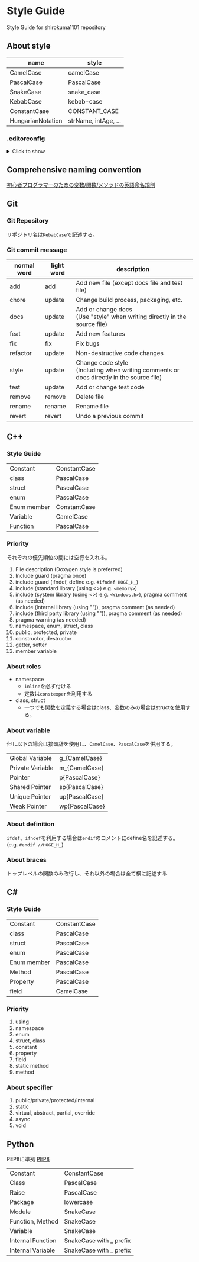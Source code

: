 # Style Guide

Style Guide for shirokuma1101 repository

## About style

| name              | style                |
| ----------------- | -------------------- |
| CamelCase         | camelCase            |
| PascalCase        | PascalCase           |
| SnakeCase         | snake_case           |
| KebabCase         | kebab-case           |
| ConstantCase      | CONSTANT_CASE        |
| HungarianNotation | strName, intAge, ... |

### .editorconfig

<details><summary>Click to show</summary>

``` .editorconfig
root = true

[*]
indent_style = space
indent_size = 2
end_of_line = lf
charset = utf-8
trim_trailing_whitespace = true
insert_final_newline = true

[*.{bat,cmd}]
end_of_line = crlf

[*.{c,h,cc,hh,cpp,hpp}]
indent_size = 4
charset = utf-8-bom

[*.cs]
indent_size = 4

;https://learn.microsoft.com/ja-jp/dotnet/fundamentals/code-analysis/style-rules/

dotnet_diagnostic.IDE0005.severity = error
csharp_using_directive_placement = outside_namespace:error

csharp_prefer_braces = true:error
csharp_prefer_simple_using_statement = true:error
csharp_style_namespace_declarations = block_scoped:error
csharp_style_prefer_method_group_conversion = true:error
csharp_style_prefer_top_level_statements = true:error
csharp_style_prefer_top_level_statements = true:error
csharp_style_prefer_primary_constructors = true:error

csharp_style_expression_bodied_constructors = true:error
csharp_style_expression_bodied_methods = true:error
csharp_style_expression_bodied_operators = true:error
csharp_style_expression_bodied_properties = true:error
csharp_style_expression_bodied_indexers = true:error
csharp_style_expression_bodied_accessors = true:error
csharp_style_expression_bodied_lambdas = true:error
csharp_style_expression_bodied_local_functions = true:error

dotnet_diagnostic.IDE0001.severity = error
dotnet_diagnostic.IDE0002.severity = error
dotnet_diagnostic.IDE0004.severity = error
dotnet_diagnostic.IDE0010.severity = error
dotnet_style_object_initializer = true:error
dotnet_style_collection_initializer = true:error
dotnet_style_prefer_collection_expression = true:error
dotnet_style_coalesce_expression = true:error
dotnet_style_null_propagation = true:error
dotnet_style_prefer_auto_properties = true:error
dotnet_style_explicit_tuple_names = true:error
dotnet_diagnostic.IDE0035.severity = error
dotnet_style_prefer_inferred_tuple_names = true:error
dotnet_style_prefer_inferred_anonymous_type_member_names = true:error
dotnet_style_prefer_is_null_check_over_reference_equality_method = true:error
dotnet_style_prefer_conditional_expression_over_assignment = true:error
dotnet_style_prefer_conditional_expression_over_return = true:error
dotnet_diagnostic.IDE0050.severity = error
dotnet_diagnostic.IDE0051.severity = error
dotnet_diagnostic.IDE0052.severity = error
dotnet_style_prefer_compound_assignment = true:error
csharp_style_unused_value_expression_statement_preference = discard_variable:error
csharp_style_unused_value_assignment_preference = discard_variable:error
dotnet_diagnostic.IDE0070.severity = error
dotnet_style_prefer_simplified_interpolation = true:error
dotnet_style_prefer_simplified_boolean_expressions = true:error
dotnet_diagnostic.IDE0082.severity = none ;none
dotnet_diagnostic.IDE0100.severity = error
dotnet_diagnostic.IDE0120.severity = error
dotnet_style_namespace_match_folder = true:error

csharp_style_throw_expression = true:error
csharp_style_inlined_variable_declaration = true:error
csharp_prefer_simple_default_expression = true:error
csharp_style_prefer_local_over_anonymous_function = true:error
csharp_style_deconstructed_variable_declaration = true:error
csharp_style_prefer_index_operator = true:error
csharp_style_prefer_range_operator = true:error
dotnet_diagnostic.IDE0072.severity = error
dotnet_diagnostic.IDE0080.severity = error
csharp_style_implicit_object_creation_when_type_is_apparent = true:error
dotnet_diagnostic.IDE0110.severity = error
csharp_style_prefer_null_check_over_type_check = true:error
csharp_style_prefer_tuple_swap = true:error
dotnet_style_prefer_foreach_explicit_cast_in_source = when_strongly_typed:error ;when_strongly_typed
csharp_style_prefer_utf8_string_literals = true:error
dotnet_diagnostic.IDE0240.severity = error
dotnet_diagnostic.IDE0241.severity = error
dotnet_style_prefer_collection_expression = true:error

dotnet_style_readonly_field = false:none ;false

dotnet_style_predefined_type_for_locals_parameters_members = true:none ;none
dotnet_style_predefined_type_for_member_access = true:none ;none

csharp_preferred_modifier_order = public, private, protected, internal, file, static, extern, new, virtual, abstract, sealed, override, readonly, unsafe, required, volatile, async
dotnet_style_require_accessibility_modifiers = always

csharp_prefer_static_local_function = true:suggestion ;suggestion
dotnet_diagnostic.IDE0064.severity = error
csharp_style_prefer_readonly_struct = true:error
csharp_style_prefer_readonly_struct_member = true:error

csharp_style_conditional_delegate_call = true:error
dotnet_code_quality_unused_parameters = true:error

csharp_style_pattern_matching_over_as_with_null_check = true:error
csharp_style_pattern_matching_over_is_with_cast_check = true:error
csharp_style_prefer_switch_expression = true:error
csharp_style_prefer_pattern_matching = true:error
csharp_style_pattern_matching_over_as_with_null_check = true:error
csharp_style_prefer_not_pattern = true:error
csharp_style_prefer_extended_property_pattern = true:error

dotnet_remove_unnecessary_suppression_exclusions = true:error

dotnet_style_qualification_for_field = false:error ;false
dotnet_style_qualification_for_property = false:error ;false
dotnet_style_qualification_for_method = false:error ;false
dotnet_style_qualification_for_event = false:error ;false

csharp_style_var_for_built_in_types = true:error
csharp_style_var_when_type_is_apparent = true:error
csharp_style_var_elsewhere = true:error

[*.go]
indent_style = tab

[*.{hlsl,hlsli}]
indent_size = 4

[*.py]
indent_size = 4

[*.rs]
indent_size = 4

```

</details>

## Comprehensive naming convention

[初心者プログラマーのための変数/関数/メソッドの英語命名規則](https://qiita.com/YutaManaka/items/62dda256bb7ba6c08399)

## Git

### Git Repository

リポジトリ名は`KebabCase`で記述する。

### Git commit message

| normal word | light word | description                                                                                |
| ----------- | ---------- | ------------------------------------------------------------------------------------------ |
| add         | add        | Add new file (except docs file and test file)                                              |
| chore       | update     | Change build process, packaging, etc.                                                      |
| docs        | update     | Add or change docs<br>(Use "style" when writing directly in the source file)               |
| feat        | update     | Add new features                                                                           |
| fix         | fix        | Fix bugs                                                                                   |
| refactor    | update     | Non-destructive code changes                                                               |
| style       | update     | Change code style<br>(Including when writing comments or docs directly in the source file) |
| test        | update     | Add or change test code                                                                    |
| remove      | remove     | Delete file                                                                                |
| rename      | rename     | Rename file                                                                                |
| revert      | revert     | Undo a previous commit                                                                     |

## C++

### Style Guide

|             |              |
| ----------- | ------------ |
| Constant    | ConstantCase |
| class       | PascalCase   |
| struct      | PascalCase   |
| enum        | PascalCase   |
| Enum member | ConstantCase |
| Variable    | CamelCase    |
| Function    | PascalCase   |

### Priority

それぞれの優先順位の間には空行を入れる。

1. File description (Doxygen style is preferred)
2. Include guard (pragma once)
3. include guard (ifndef, define e.g. `#ifndef HOGE_H_`)
4. include (standard library (using <>) e.g. `<memory>`)
5. include (system library (using <>) e.g. `<Windows.h>`), pragma comment (as needed)
6. include (internal library (using "")), pragma comment (as needed)
7. include (third party library (using "")), pragma comment (as needed)
8. pragma warning (as needed)
9. namespace, enum, struct, class
10. public, protected, private
11. constructor, destructor
12. getter, setter
13. member variable

### About roles

- namespace
  - `inline`を必ず付ける
  - 定数は`constexper`を利用する
- class, struct
  - 一つでも関数を定義する場合はclass、変数のみの場合はstructを使用する。

### About variable

但し以下の場合は接頭辞を使用し、`CamelCase`、`PascalCase`を併用する。

|                  |                |
| ---------------- | -------------- |
| Global Variable  | g_{CamelCase}  |
| Private Variable | m_{CamelCase}  |
| Pointer          | p{PascalCase}  |
| Shared Pointer   | sp{PascalCase} |
| Unique Pointer   | up{PascalCase} |
| Weak Pointer     | wp{PascalCase} |

### About definition

`ifdef`、`ifndef`を利用する場合は`endif`のコメントにdefine名を記述する。<br>
(e.g. `#endif //HOGE_H_`)

### About braces

トップレベルの関数のみ改行し、それ以外の場合は全て横に記述する

## C\#

### Style Guide

|             |              |
| ----------- | ------------ |
| Constant    | ConstantCase |
| class       | PascalCase   |
| struct      | PascalCase   |
| enum        | PascalCase   |
| Enum member | PascalCase   |
| Method      | PascalCase   |
| Property    | PascalCase   |
| field       | CamelCase    |

### Priority

1. using
2. namespace
3. enum
4. struct, class
5. constant
6. property
7. field
8. static method
9. method

### About specifier

1. public/private/protected/internal
2. static
3. virtual, abstract, partial, override
4. async
5. void

## Python

PEP8に準拠
[PEP8](https://pep8-ja.readthedocs.io/ja/latest/)

|                   |                         |
| ----------------- | ----------------------- |
| Constant          | ConstantCase            |
| Class             | PascalCase              |
| Raise             | PascalCase              |
| Package           | lowercase               |
| Module            | SnakeCase               |
| Function, Method  | SnakeCase               |
| Variable          | SnakeCase               |
| Internal Function | SnakeCase with _ prefix |
| Internal Variable | SnakeCase with _ prefix |

